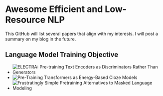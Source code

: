 # Awesome Efficient and Low-Resource NLP

This GitHub will list several papers that align with my interests. I will post a summary on my blog in the future.

## Language Model Training Objective 

- ![ELECTRA: Pre-training Text Encoders as Discriminators Rather Than Generators](https://arxiv.org/abs/2003.10555)
- ![Pre-Training Transformers as Energy-Based Cloze Models](https://arxiv.org/abs/2012.08561)
- ![Frustratingly Simple Pretraining Alternatives to Masked Language Modeling](https://arxiv.org/abs/2109.01819)



